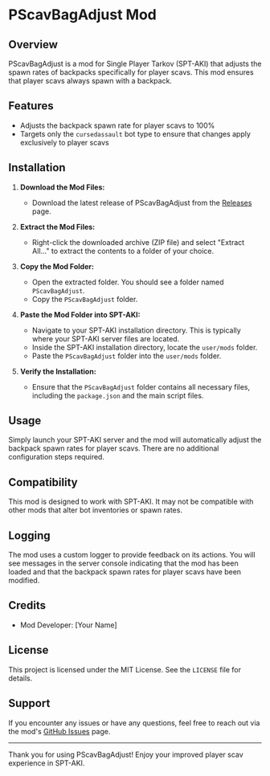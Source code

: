 # PScavBagAdjust Mod

## Overview

PScavBagAdjust is a mod for Single Player Tarkov (SPT-AKI) that adjusts the spawn rates of backpacks specifically for player scavs. This mod ensures that player scavs always spawn with a backpack.

## Features

- Adjusts the backpack spawn rate for player scavs to 100%
- Targets only the `cursedassault` bot type to ensure that changes apply exclusively to player scavs

## Installation

1. **Download the Mod Files:**
   - Download the latest release of PScavBagAdjust from the [Releases](https://github.com/your-repo/releases) page.

2. **Extract the Mod Files:**
   - Right-click the downloaded archive (ZIP file) and select "Extract All..." to extract the contents to a folder of your choice.

3. **Copy the Mod Folder:**
   - Open the extracted folder. You should see a folder named `PScavBagAdjust`.
   - Copy the `PScavBagAdjust` folder.

4. **Paste the Mod Folder into SPT-AKI:**
   - Navigate to your SPT-AKI installation directory. This is typically where your SPT-AKI server files are located.
   - Inside the SPT-AKI installation directory, locate the `user/mods` folder.
   - Paste the `PScavBagAdjust` folder into the `user/mods` folder.

5. **Verify the Installation:**
   - Ensure that the `PScavBagAdjust` folder contains all necessary files, including the `package.json` and the main script files.

## Usage

Simply launch your SPT-AKI server and the mod will automatically adjust the backpack spawn rates for player scavs. There are no additional configuration steps required.

## Compatibility

This mod is designed to work with SPT-AKI. It may not be compatible with other mods that alter bot inventories or spawn rates.

## Logging

The mod uses a custom logger to provide feedback on its actions. You will see messages in the server console indicating that the mod has been loaded and that the backpack spawn rates for player scavs have been modified.

## Credits

- Mod Developer: [Your Name]

## License

This project is licensed under the MIT License. See the `LICENSE` file for details.

## Support

If you encounter any issues or have any questions, feel free to reach out via the mod's [GitHub Issues](https://github.com/your-repo/issues) page.

---

Thank you for using PScavBagAdjust! Enjoy your improved player scav experience in SPT-AKI.
